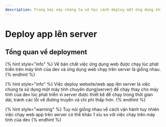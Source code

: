 ```yaml
---
description: Trong bài này chúng ta sẽ học cách deploy một ứng dụng shinobi lên server
---
```


# Deploy app lên server

## Tổng quan về deployment

{% hint style="info" %}
Về bản chất việc ứng dụng web được chạy lúc phát triển trên máy tính của dev và ứng dụng web chạy trên server là giống nhau.&#x20;
{% endhint %}

{% hint style="info" %}
Việc deploy website/web app lên server là việc chúng ta sử dụng một máy tính chuyên dụng(server) để chạy thay cho máy tính của dev lúc phát triển vì server được thiết kế để chạy trong thời gian dài, tránh các lỗi về đường truyền và chi phí thấp hơn.
{% endhint %}

{% hint style="warning" %}
Tuy nói giống nhau về cách vận hành tuy nhiên việc  chạy web app trên server có thể khác 1 xíu so với việc chạy trên máy tính của dev
{% endhint %}

